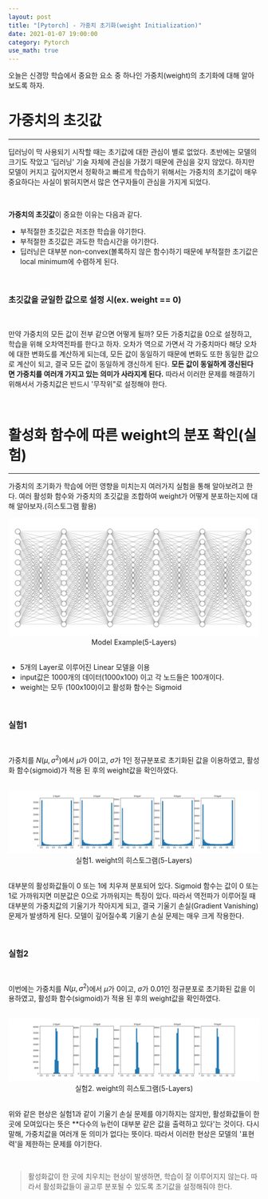 ```yaml
---
layout: post
title: "[Pytorch] - 가중치 초기화(weight Initialization)"
date: 2021-01-07 19:00:00
category: Pytorch
use_math: true
---
```


오늘은 신경망 학습에서 중요한 요소 중 하나인 가중치(weight)의 초기화에 대해 알아보도록 하자.

# 가중치의 초깃값
<hr>

딥러닝이 막 사용되기 시작할 때는 초기값에 대한 관심이 별로 없었다. 초반에는 모델의 크기도 작았고 '딥러닝' 기술 자체에 관심을 가졌기 때문에 관심을 갖지 않았다. 하지만 모델이 커지고 깊어지면서 정확하고 빠르게 학습하기 위해서는 가중치의 초기값이 매우 중요하다는 사실이 밝혀지면서 많은 연구자들이 관심을 가지게 되었다. 

<br>

**가중치의 초깃값**이 중요한 이유는 다음과 같다.
- 부적절한 초깃값은 저조한 학습을 야기한다.
- 부적절한 초깃값은 과도한 학습시간을 야기한다.
- 딥러닝은 대부분 non-convex(볼록하지 않은 함수)하기 때문에 부적절한 초기값은 local minimum에 수렴하게 된다.

<br>

### 초깃값을 균일한 값으로 설정 시(ex. weight == 0)

<br>

만약 가중치의 모든 값이 전부 같으면 어떻게 될까? 모든 가중치값을 0으로 설정하고, 학습을 위해 오차역전파를 한다고 하자. 오차가 역으로 가면서 각 가중치마다 해당 오차에 대한 변화도를 계산하게 되는데, 모든 값이 동일하기 때문에 변화도 또한 동일한 값으로 계산이 되고, 결국 모든 값이 동일하게 갱신하게 된다. **모든 값이 동일하게 갱신된다면 가중치를 여러개 가지고 있는 의미가 사라지게 된다.** 따라서 이러한 문제를 해결하기 위해서서 가중치값은 반드시 '무작위"로 설정해야 한다.

<br>

# 활성화 함수에 따른 weight의 분포 확인(실험)
<hr>

가중치의 초기화가 학습에 어떤 영향을 미치는지 여러가지 실험을 통해 알아보려고 한다. 여러 활성화 함수와 가중치의 초깃값을 조합하여 weight가 어떻게 분포하는지에 대해 알아보자.(히스토그램 활용)

<center>
<img  src="../public/img/pytorch/layer5.PNG" width="" style='margin: 0px auto;'/>
<figcaption> Model Example(5-Layers) </figcaption>
</center>

<br>

- 5개의 Layer로 이루어진 Linear 모델을 이용
- input값은 1000개의 데이터(1000x100) 이고 각 노드들은 100개이다.
- weight는 모두 (100x100)이고 활성화 함수는 Sigmoid

<br>

### 실험1

<br>

가중치를 $N(\mu, \sigma^2)$에서 $\mu$가 0이고, $\sigma$가 1인 정규분포로 초기화된 값을 이용하였고, 활성화 함수(sigmoid)가 적용 된 후의 weight값을 확인하였다.

<br>

<center>
<img  src="../public/img/pytorch/sigmoid_weight.jpg" width="" style='margin: 0px auto;'/>
<figcaption> 실험1. weight의 히스토그램(5-Layers) </figcaption>
</center>

<br>

대부분의 활성화값들이 0 또는 1에 치우져 분포되어 있다. Sigmoid 함수는 값이 0 또는 1로 가까워지면 미분값은 0으로 가까워지는 특징이 있다. 따라서 역전파가 이루어질 때 대부분의 가중치값의 기울기가 작아지게 되고, 결국 기울기 손실(Gradient Vanishing) 문제가 발생하게 된다. 모델이 깊어질수록 기울기 손실 문제는 매우 크게 작용한다. 

<br>

### 실험2

<br>

이번에는 가중치를 $N(\mu, \sigma^2)$에서 $\mu$가 0이고, $\sigma$가 0.01인 정규분포로 초기화된 값을 이용하였고, 활성화 함수(sigmoid)가 적용 된 후의 weight값을 확인하였다.

<br>

<center>
<img  src="../public/img/pytorch/sigmoid_weight2.jpg" width="" style='margin: 0px auto;'/>
<figcaption> 실험2. weight의 히스토그램(5-Layers) </figcaption>
</center>

<br>

위와 같은 현상은 실험1과 같이 기울기 손실 문제를 야기하지는 않지만, 활성화값들이 한 곳에 모여있다는 뜻은 **다수의 뉴런이 대부분 같은 값을 출력하고 있다'는 것이다. 다시 말해, 가중치값을 여러개 둔 의미가 없다는 뜻이다. 따라서 이러한 현상은 모델의 '표현력'을 제한하는 문제를 야기한다.

<br>

> 활성화값이 한 곳에 치우치는 현상이 발생하면, 학습이 잘 이루어지지 않는다. 따라서 활성화값들이 골고루 분포될 수 있도록 초기값을 설정해줘야 한다.